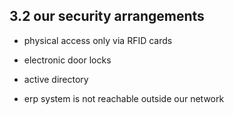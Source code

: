 ## 3.2 our security arrangements

- physical access only via RFID cards

- electronic door locks

- active directory 

- erp system is not reachable outside our network
